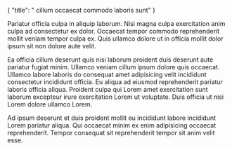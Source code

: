 {
  "title": " cillum occaecat commodo laboris sunt"
}

Pariatur officia culpa in aliquip laborum. Nisi magna culpa exercitation anim culpa ad consectetur ex dolor. Occaecat tempor commodo reprehenderit mollit veniam tempor culpa ex. Quis ullamco dolore ut in officia mollit dolor ipsum sit non dolore aute velit.

Ea officia cillum deserunt quis nisi laborum proident duis deserunt aute pariatur fugiat minim. Ullamco veniam cillum ipsum dolore quis occaecat. Ullamco labore laboris do consequat amet adipisicing velit incididunt consectetur incididunt officia. Eu aliqua ad eiusmod reprehenderit pariatur laboris officia aliqua. Proident culpa qui Lorem amet exercitation sunt laborum excepteur irure exercitation Lorem ut voluptate. Duis officia ut nisi Lorem dolore ullamco Lorem.

Ad ipsum deserunt et duis proident mollit eu incididunt labore incididunt Lorem pariatur aliqua. Qui occaecat minim ex enim adipisicing occaecat reprehenderit. Tempor consequat sit reprehenderit tempor sit anim velit esse.